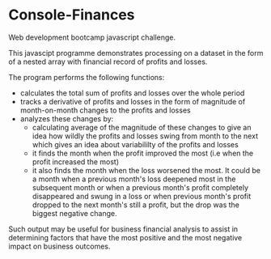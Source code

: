 # Console-Finances
Web development bootcamp javascript challenge.

This javascipt programme demonstrates processing on a dataset
in the form of a nested array with financial record of profits and losses.

The program performs the following functions:

- calculates the total sum of profits and losses over the whole period
- tracks a derivative of profits and losses in the form of magnitude 
  of month-on-month changes to the profits and losses
- analyzes these changes by:
    - calculating average of the magnitude of these changes to give an idea how wildly the profits and losses swing from month to the next which gives an idea about variabililty of the profits and losses
    - it finds the month when the profit improved the most (i.e when the profit increased the most)
    - it also finds the month when the loss worsened the most. It could be a month when a previous month's loss deepened most in the subsequent month or when a previous month's profit completely disappeared and swung in a loss or when previous month's profit dropped to the next month's still a profit, but the drop was the biggest negative change.

Such output may be useful for business financial analysis to assist in determining factors that have the most positive and the most negative impact on business outcomes.
